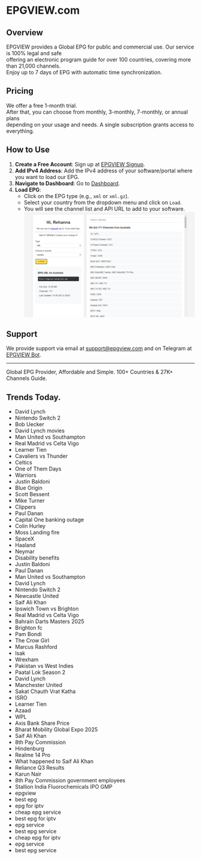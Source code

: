 # EPGVIEW.com



## Overview
EPGVIEW provides a Global EPG for public and commercial use. Our service is 100% legal and safe\
offering an electronic program guide for over 100 countries, covering more than 21,000 channels.\
Enjoy up to 7 days of EPG with automatic time synchronization.

## Pricing
We offer a free 1-month trial. \
After that, you can choose from monthly, 3-monthly, 7-monthly, or annual plans \
depending on your usage and needs. A single subscription grants access to everything.

## How to Use
1. **Create a Free Account**: Sign up at [EPGVIEW Signup](https://epgview.com/signup.php).
2. **Add IPv4 Address**: Add the IPv4 address of your software/portal where you want to load our EPG.
3. **Navigate to Dashboard**: Go to [Dashboard](https://epgview.com/dashboard.php).
4. **Load EPG**:
   - Click on the EPG type (e.g., `xml` or `xml.gz`).
   - Select your country from the dropdown menu and click on `Load`.
   - You will see the channel list and API URL to add to your software.
![EPGVIEW](img/dashboard.png)
## Support
We provide support via email at [support@epgview.com](mailto:support@epgview.com) and on Telegram at [EPGVIEW Bot](https://t.me/epgview_bot).

---

Global EPG Provider, Affordable and Simple. 100+ Countries & 27K+ Channels Guide.

## Trends Today.

- David Lynch
- Nintendo Switch 2
- Bob Uecker
- David Lynch movies
- Man United vs Southampton
- Real Madrid vs Celta Vigo
- Learner Tien
- Cavaliers vs Thunder
- Celtics
- One of Them Days
- Warriors
- Justin Baldoni
- Blue Origin
- Scott Bessent
- Mike Turner
- Clippers
- Paul Danan
- Capital One banking outage
- Colin Hurley
- Moss Landing fire
- SpaceX
- Haaland
- Neymar
- Disability benefits
- Justin Baldoni
- Paul Danan
- Man United vs Southampton
- David Lynch
- Nintendo Switch 2
- Newcastle United
- Saif Ali Khan
- Ipswich Town vs Brighton
- Real Madrid vs Celta Vigo
- Bahrain Darts Masters 2025
- Brighton fc
- Pam Bondi
- The Crow Girl
- Marcus Rashford
- Isak
- Wrexham
- Pakistan vs West Indies
- Paatal Lok Season 2
- David Lynch
- Manchester United
- Sakat Chauth Vrat Katha
- ISRO
- Learner Tien
- Azaad
- WPL
- Axis Bank Share Price
- Bharat Mobility Global Expo 2025
- Saif Ali Khan
- 8th Pay Commission
- Hindenburg
- Realme 14 Pro
- What happened to Saif Ali Khan
- Reliance Q3 Results
- Karun Nair
- 8th Pay Commission government employees
- Stallion India Fluorochemicals IPO GMP
- epgview
- best epg
- epg for iptv
- cheap epg service
- best epg for iptv
- epg service
- best epg service
- cheap epg for iptv
- epg service
- best epg service
